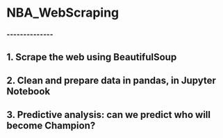 # NBA_WebScraping
### --------------
## 1. Scrape the web using BeautifulSoup
## 2. Clean and prepare data in pandas, in Jupyter Notebook
## 3. Predictive analysis: can we predict who will become Champion?
